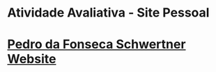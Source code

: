 # Atividade Avaliativa - Site Pessoal

# [Pedro da Fonseca Schwertner Website](https://pedr0fsc.github.io/AtividadeAvaliativa-SitePessoal/homepage.html)
